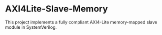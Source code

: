 # AXI4Lite-Slave-Memory
This project implements a fully compliant AXI4-Lite memory-mapped slave module in SystemVerilog.

